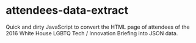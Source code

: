 # attendees-data-extract
Quick and dirty JavaScript to convert the HTML page of attendees of the 2016 White House LGBTQ Tech / Innovation Briefing into JSON data.
